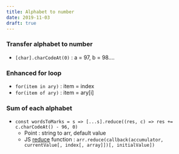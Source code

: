 ```yaml
---
title: Alphabet to number
date: 2019-11-03
draft: true
---
```

### Transfer alphabet to number
- `[char].charCodeAt(0)` : a = 97, b = 98....

### Enhanced for loop
- `for(item in ary)` : item = index
- `for(item of ary)` : item = ary[i]

### Sum of each alphabet
- `const wordsToMarks = s => [...s].reduce((res, c) => res += c.charCodeAt() - 96, 0)`
    - Point : string to arr, default value
    - JS [reduce](https://developer.mozilla.org/en-US/docs/Web/JavaScript/Reference/Global_Objects/Array/Reduce) function : `arr.reduce(callback(accumulator, currentValue[, index[, array]])[, initialValue])`